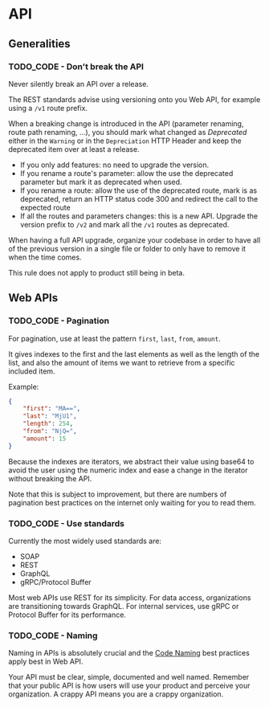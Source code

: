 # API

## Generalities

### TODO_CODE - Don't break the API

Never silently break an API over a release.

The REST standards advise using versioning onto you Web API, for example using a `/v1` route prefix.

When a breaking change is introduced in the API (parameter renaming, route path renaming, ...), you should mark what changed as _Deprecated_ either in the `Warning` or in the `Depreciation` HTTP Header and keep the deprecated item over at least a release.

- If you only add features: no need to upgrade the version.
- If you rename a route's parameter: allow the use the deprecated parameter but mark it as deprecated when used.
- If you rename a route: allow the use of the deprecated route, mark is as deprecated, return an HTTP status code 300 and redirect the call to the expected route
- If all the routes and parameters changes: this is a new API. Upgrade the version prefix to `/v2` and mark all the `/v1` routes as deprecated.

When having a full API upgrade, organize your codebase in order to have all of the previous version in a single file or folder to only have to remove it when the time comes.

This rule does not apply to product still being in beta.

## Web APIs

### TODO_CODE - Pagination

For pagination, use at least the pattern `first`, `last`, `from`, `amount`.

It gives indexes to the first and the last elements as well as the length of the list, and also the amount of items we want to retrieve from a specific included item.

Example:

```json
{
    "first": "MA==",
    "last": "MjU1",
    "length": 254,
    "from": "NjQ=",
    "amount": 15
}
```

Because the indexes are iterators, we abstract their value using base64 to avoid the user using the numeric index and ease a change in the iterator without breaking the API.

Note that this is subject to improvement, but there are numbers of pagination best practices on the internet only waiting for you to read them.

### TODO_CODE - Use standards

<!-- TODO: links -->

Currently the most widely used standards are:

- SOAP
- REST
- GraphQL
- gRPC/Protocol Buffer

Most web APIs use REST for its simplicity.
For data access, organizations are transitioning towards GraphQL.
For internal services, use gRPC or Protocol Buffer for its performance.

### TODO_CODE - Naming

Naming in APIs is absolutely crucial and the [Code Naming](./code.md#naming) best practices apply best in Web API.

Your API must be clear, simple, documented and well named. Remember that your public API is how users will use your product and perceive your organization. A crappy API means you are a crappy organization.
